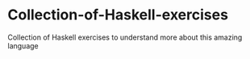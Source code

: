 # Collection-of-Haskell-exercises
Collection of Haskell exercises to understand more about this amazing language
